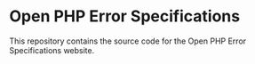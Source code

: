# Open PHP Error Specifications

This repository contains the source code for the Open PHP Error Specifications
website.
